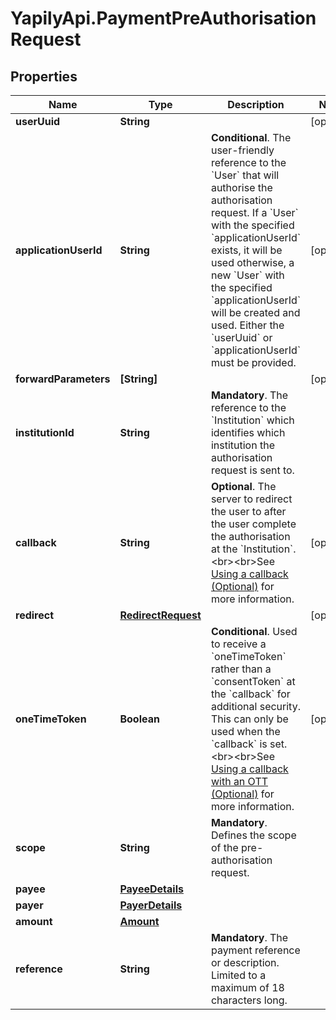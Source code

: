 # YapilyApi.PaymentPreAuthorisationRequest

## Properties

Name | Type | Description | Notes
------------ | ------------- | ------------- | -------------
**userUuid** | **String** |  | [optional] 
**applicationUserId** | **String** | __Conditional__. The user-friendly reference to the &#x60;User&#x60; that will authorise the authorisation request. If a &#x60;User&#x60; with the specified &#x60;applicationUserId&#x60; exists, it will be used otherwise, a new &#x60;User&#x60; with the specified &#x60;applicationUserId&#x60; will be created and used. Either the &#x60;userUuid&#x60; or &#x60;applicationUserId&#x60; must be provided. | [optional] 
**forwardParameters** | **[String]** |  | [optional] 
**institutionId** | **String** | __Mandatory__. The reference to the &#x60;Institution&#x60; which identifies which institution the authorisation request is sent to. | 
**callback** | **String** | __Optional__. The server to redirect the user to after the user complete the authorisation at the &#x60;Institution&#x60;. &lt;br&gt;&lt;br&gt;See [Using a callback (Optional)](https://docs.yapily.com/pages/knowledge/yapily-concepts/callback_url/#using-a-callback-optional) for more information. | [optional] 
**redirect** | [**RedirectRequest**](RedirectRequest.md) |  | [optional] 
**oneTimeToken** | **Boolean** | __Conditional__. Used to receive a &#x60;oneTimeToken&#x60; rather than a &#x60;consentToken&#x60; at the &#x60;callback&#x60; for additional security. This can only be used when the &#x60;callback&#x60; is set. &lt;br&gt;&lt;br&gt;See [Using a callback with an OTT (Optional)](https://docs.yapily.com/pages/knowledge/yapily-concepts/callback_url/#using-a-callback-with-an-ott-optional) for more information. | [optional] 
**scope** | **String** | __Mandatory__. Defines the scope of the pre-authorisation request. | 
**payee** | [**PayeeDetails**](PayeeDetails.md) |  | 
**payer** | [**PayerDetails**](PayerDetails.md) |  | 
**amount** | [**Amount**](Amount.md) |  | 
**reference** | **String** | __Mandatory__. The payment reference or description. Limited to a maximum of 18 characters long. | 


